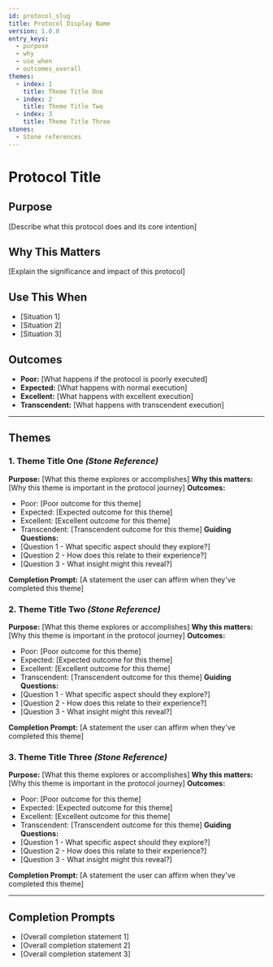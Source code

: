 ```yaml
---
id: protocol_slug
title: Protocol Display Name
version: 1.0.0
entry_keys:
  - purpose
  - why
  - use_when
  - outcomes_overall
themes:
  - index: 1
    title: Theme Title One
  - index: 2
    title: Theme Title Two
  - index: 3
    title: Theme Title Three
stones:
  - Stone references
---
```


# Protocol Title

## Purpose

[Describe what this protocol does and its core intention]

## Why This Matters

[Explain the significance and impact of this protocol]

## Use This When

- [Situation 1]
- [Situation 2]
- [Situation 3]

## Outcomes

- **Poor:** [What happens if the protocol is poorly executed]
- **Expected:** [What happens with normal execution]
- **Excellent:** [What happens with excellent execution]
- **Transcendent:** [What happens with transcendent execution]

---

## Themes

### 1. Theme Title One _(Stone Reference)_

**Purpose:** [What this theme explores or accomplishes]
**Why this matters:** [Why this theme is important in the protocol journey]
**Outcomes:**

- Poor: [Poor outcome for this theme]
- Expected: [Expected outcome for this theme]
- Excellent: [Excellent outcome for this theme]
- Transcendent: [Transcendent outcome for this theme]
**Guiding Questions:**
- [Question 1 - What specific aspect should they explore?]
- [Question 2 - How does this relate to their experience?]
- [Question 3 - What insight might this reveal?]

**Completion Prompt:**
[A statement the user can affirm when they've completed this theme]

### 2. Theme Title Two _(Stone Reference)_

**Purpose:** [What this theme explores or accomplishes]
**Why this matters:** [Why this theme is important in the protocol journey]
**Outcomes:**

- Poor: [Poor outcome for this theme]
- Expected: [Expected outcome for this theme]
- Excellent: [Excellent outcome for this theme]
- Transcendent: [Transcendent outcome for this theme]
**Guiding Questions:**
- [Question 1 - What specific aspect should they explore?]
- [Question 2 - How does this relate to their experience?]
- [Question 3 - What insight might this reveal?]

**Completion Prompt:**
[A statement the user can affirm when they've completed this theme]

### 3. Theme Title Three _(Stone Reference)_

**Purpose:** [What this theme explores or accomplishes]
**Why this matters:** [Why this theme is important in the protocol journey]
**Outcomes:**

- Poor: [Poor outcome for this theme]
- Expected: [Expected outcome for this theme]
- Excellent: [Excellent outcome for this theme]
- Transcendent: [Transcendent outcome for this theme]
**Guiding Questions:**
- [Question 1 - What specific aspect should they explore?]
- [Question 2 - How does this relate to their experience?]
- [Question 3 - What insight might this reveal?]

**Completion Prompt:**
[A statement the user can affirm when they've completed this theme]

---

## Completion Prompts

- [Overall completion statement 1]
- [Overall completion statement 2]
- [Overall completion statement 3]
